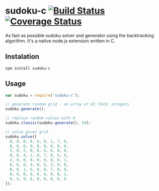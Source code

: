 # sudoku-c [![Build Status](https://travis-ci.org/honzabrecka/sudoku-c.svg?branch=master)](https://travis-ci.org/honzabrecka/sudoku-c) [![Coverage Status](https://img.shields.io/coveralls/honzabrecka/sudoku-c.svg)](https://coveralls.io/r/honzabrecka/sudoku-c?branch=master)

As fast as possible sudoku solver and generator using the backtracking algorithm. It's a native node.js extension written in C.

## Instalation

	npm install sudoku-c

## Usage

```javascript
var sudoku = require('sudoku-c');

// generate random grid - an array of 81 (9x9) integers
sudoku.generate();

// replace random values with 0
sudoku.classic(sudoku.generate(), 54);

// solve given grid
sudoku.solve([
  0, 0, 0, 0, 6, 0, 1, 7, 0,
  8, 0, 0, 9, 0, 0, 0, 0, 0,
  3, 0, 5, 0, 0, 4, 6, 0, 0,
  0, 0, 4, 1, 0, 7, 0, 5, 0,
  2, 0, 0, 0, 0, 0, 0, 0, 1,
  0, 6, 0, 4, 0, 5, 3, 0, 0,
  0, 0, 1, 6, 0, 0, 7, 0, 8,
  0, 0, 0, 0, 0, 9, 0, 0, 2,
  0, 4, 9, 0, 8, 0, 0, 0, 0
]);
```